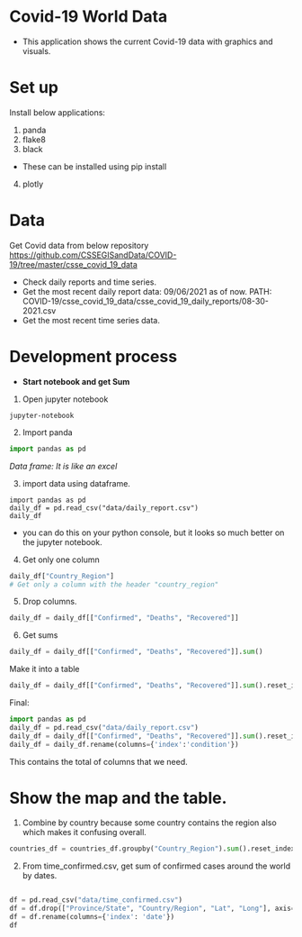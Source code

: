 # Covid-19 World Data

- This application shows the current Covid-19 data with graphics and visuals.

# Set up 

Install below applications:
1. panda
2. flake8
3. black
- These can be installed using pip install
4. plotly

# Data

Get Covid data from below repository
https://github.com/CSSEGISandData/COVID-19/tree/master/csse_covid_19_data

- Check daily reports and time series. 
- Get the most recent daily report data: 09/06/2021 as of now. 
PATH: COVID-19/csse_covid_19_data/csse_covid_19_daily_reports/08-30-2021.csv
- Get the most recent time series data.

# Development process

- **Start notebook and get Sum**

1. Open jupyter notebook
```
jupyter-notebook
```

2. Import panda

```py
import pandas as pd
```

*Data frame: It is like an excel*

3. import data using dataframe.

```
import pandas as pd
daily_df = pd.read_csv("data/daily_report.csv")
daily_df
```
- you can do this on your python console, but it looks so much better on the jupyter notebook. 

4. Get only one column

```py
daily_df["Country_Region"]
# Get only a column with the header "country_region"
```

5. Drop columns. 
```py
daily_df = daily_df[["Confirmed", "Deaths", "Recovered"]]
```

6. Get sums
```py
daily_df = daily_df[["Confirmed", "Deaths", "Recovered"]].sum()
```

Make it into a table
```py
daily_df = daily_df[["Confirmed", "Deaths", "Recovered"]].sum().reset_index()
```

Final:
```py
import pandas as pd
daily_df = pd.read_csv("data/daily_report.csv")
daily_df = daily_df[["Confirmed", "Deaths", "Recovered"]].sum().reset_index(name="count")
daily_df = daily_df.rename(columns={'index':'condition'})
```
This contains the total of columns that we need.

# Show the map and the table. 

1. Combine by country because some country contains the region also which makes it confusing overall. 

```py
countries_df = countries_df.groupby("Country_Region").sum().reset_index()
```
2. From time_confirmed.csv, get sum of confirmed cases around the world by dates. 

```py

df = pd.read_csv("data/time_confirmed.csv")
df = df.drop(["Province/State", "Country/Region", "Lat", "Long"], axis=1).sum().reset_index(name="total")
df = df.rename(columns={'index': 'date'})
df
```

